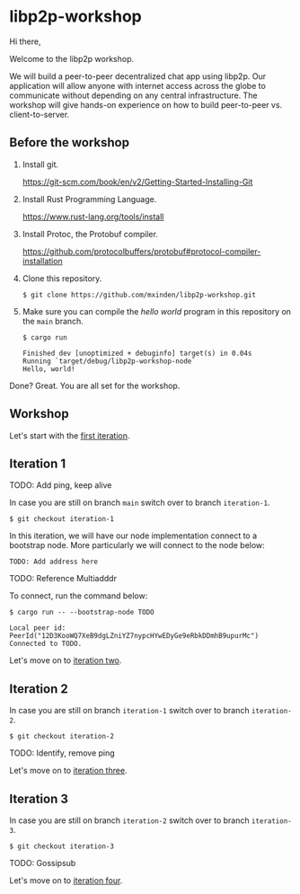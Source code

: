 # libp2p-workshop

Hi there,

Welcome to the libp2p workshop.

We will build a peer-to-peer decentralized chat app using libp2p. Our
application will allow anyone with internet access across the globe to
communicate without depending on any central infrastructure. The workshop will
give hands-on experience on how to build peer-to-peer vs. client-to-server.

## Before the workshop

1. Install git.

   https://git-scm.com/book/en/v2/Getting-Started-Installing-Git

2. Install Rust Programming Language.

   https://www.rust-lang.org/tools/install

3. Install Protoc, the Protobuf compiler.

   https://github.com/protocolbuffers/protobuf#protocol-compiler-installation

4. Clone this repository.

   ```
   $ git clone https://github.com/mxinden/libp2p-workshop.git
   ```

5. Make sure you can compile the _hello world_ program in this repository on the
   `main` branch.

   ```
   $ cargo run

   Finished dev [unoptimized + debuginfo] target(s) in 0.04s
   Running `target/debug/libp2p-workshop-node`
   Hello, world!
   ```

Done? Great. You are all set for the workshop.

## Workshop

Let's start with the [first iteration](
https://github.com/mxinden/libp2p-workshop/blob/iteration-1/README.md#iteration-1).

## Iteration 1

TODO: Add ping, keep alive

In case you are still on branch `main` switch over to branch `iteration-1`.

```
$ git checkout iteration-1
```

In this iteration, we will have our node implementation connect to a bootstrap
node. More particularly we will connect to the node below:

```
TODO: Add address here
```

TODO: Reference Multiadddr

To connect, run the command below:

```
$ cargo run -- --bootstrap-node TODO

Local peer id: PeerId("12D3KooWQ7XeB9dgLZniYZ7nypcHYwEDyGe9eRbkDDmhB9upurMc")
Connected to TODO.
```

Let's move on to [iteration two](
https://github.com/mxinden/libp2p-workshop/blob/iteration-2/README.md#iteration-2).

## Iteration 2

In case you are still on branch `iteration-1` switch over to branch `iteration-2`.

```
$ git checkout iteration-2
```

TODO: Identify, remove ping

Let's move on to [iteration three](
https://github.com/mxinden/libp2p-workshop/blob/iteration-3/README.md#iteration-3).

## Iteration 3

In case you are still on branch `iteration-2` switch over to branch `iteration-3`.

```
$ git checkout iteration-3
```

TODO: Gossipsub

Let's move on to [iteration four](
https://github.com/mxinden/libp2p-workshop/blob/iteration-4/README.md#iteration-4).
